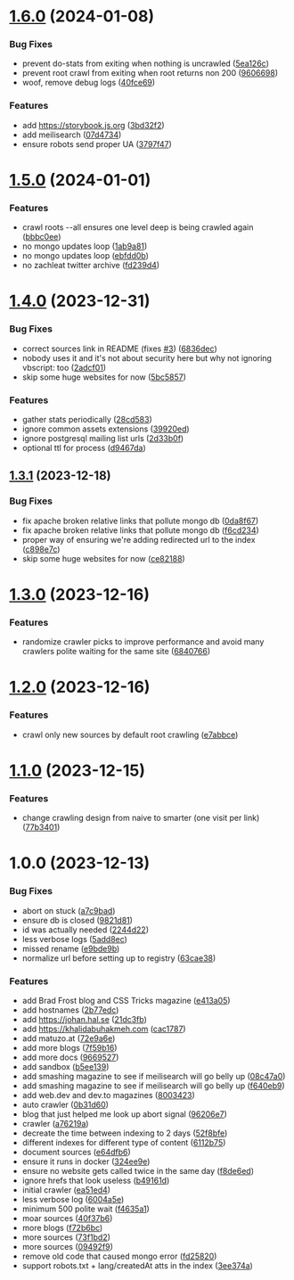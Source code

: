 # [1.6.0](https://github.com/Kukei-eu/spider/compare/v1.5.0...v1.6.0) (2024-01-08)


### Bug Fixes

* prevent do-stats from exiting when nothing is uncrawled ([5ea126c](https://github.com/Kukei-eu/spider/commit/5ea126c5784a510dfdad4285a3b006986f027fbd))
* prevent root crawl from exiting when root returns non 200 ([9606698](https://github.com/Kukei-eu/spider/commit/960669806f8858cfcc7eeb1fffceee773c6abc45))
* woof, remove debug logs ([40fce69](https://github.com/Kukei-eu/spider/commit/40fce69be08e89120b253a69216701c46e30693e))


### Features

* add https://storybook.js.org ([3bd32f2](https://github.com/Kukei-eu/spider/commit/3bd32f22f971e70df9b5305aa1bf8a6af635f928))
* add meilisearch ([07d4734](https://github.com/Kukei-eu/spider/commit/07d4734d20a95278c3f413631baaa9277fc784a3))
* ensure robots send proper UA ([3797f47](https://github.com/Kukei-eu/spider/commit/3797f47e949d177765e82b17483d0bc93134a9ed))

# [1.5.0](https://github.com/Kukei-eu/spider/compare/v1.4.0...v1.5.0) (2024-01-01)


### Features

* crawl roots --all ensures one level deep is being crawled again ([bbbc0ee](https://github.com/Kukei-eu/spider/commit/bbbc0ee5f7bfb732cbe59db6dbc89ab59e9be24a))
* no mongo updates loop ([1ab9a81](https://github.com/Kukei-eu/spider/commit/1ab9a81fc45a19fa61d968b9bfadb00cb152ea94))
* no mongo updates loop ([ebfdd0b](https://github.com/Kukei-eu/spider/commit/ebfdd0b3d9b29483ddf89e6ea368b404682b9b22))
* no zachleat twitter archive ([fd239d4](https://github.com/Kukei-eu/spider/commit/fd239d45a6f24f1f45d90b6062a0b52ab9c61fc7))

# [1.4.0](https://github.com/Kukei-eu/spider/compare/v1.3.1...v1.4.0) (2023-12-31)


### Bug Fixes

* correct sources link in README (fixes [#3](https://github.com/Kukei-eu/spider/issues/3)) ([6836dec](https://github.com/Kukei-eu/spider/commit/6836decc9a2a751a4c2683a745f7aa7d14cbc9b5))
* nobody uses it and it's not about security here but why not ignoring vbscript: too ([2adcf01](https://github.com/Kukei-eu/spider/commit/2adcf01fd6f4316f2bd4a667779cd7737a441ccd))
* skip some huge websites for now ([5bc5857](https://github.com/Kukei-eu/spider/commit/5bc58573a1fcaaf59c79268976d820bd11bc0685))


### Features

* gather stats periodically ([28cd583](https://github.com/Kukei-eu/spider/commit/28cd583592d9caa3ce0f7808ecbe37133f6ce208))
* ignore common assets extensions ([39920ed](https://github.com/Kukei-eu/spider/commit/39920edaccecfc3620aa0c397956ad2eaab78742))
* ignore postgresql mailing list urls ([2d33b0f](https://github.com/Kukei-eu/spider/commit/2d33b0f66069276fad497fba89c64207c42e8ba2))
* optional ttl for process ([d9467da](https://github.com/Kukei-eu/spider/commit/d9467da6e6e0b9dcc76595538d9864b45a4e89f5))

## [1.3.1](https://github.com/Kukei-eu/spider/compare/v1.3.0...v1.3.1) (2023-12-18)


### Bug Fixes

* fix apache broken relative links that pollute mongo db ([0da8f67](https://github.com/Kukei-eu/spider/commit/0da8f671e7ba597bed8493e066f55eb624d0d55f))
* fix apache broken relative links that pollute mongo db ([f6cd234](https://github.com/Kukei-eu/spider/commit/f6cd2340775ed02502e833aad4e16e402ed50d74))
* proper way of ensuring we're adding redirected url to the index ([c898e7c](https://github.com/Kukei-eu/spider/commit/c898e7c3f82635fe9efdd58d92e680927a3d3df4))
* skip some huge websites for now ([ce82188](https://github.com/Kukei-eu/spider/commit/ce82188cb4f740486912022bc498dc083dfea0f5))

# [1.3.0](https://github.com/Kukei-eu/spider/compare/v1.2.0...v1.3.0) (2023-12-16)


### Features

* randomize crawler picks to improve performance and avoid many crawlers polite waiting for the same site ([6840766](https://github.com/Kukei-eu/spider/commit/6840766c7690644a3fa43bd39de55bf92e34a81c))

# [1.2.0](https://github.com/Kukei-eu/spider/compare/v1.1.0...v1.2.0) (2023-12-16)


### Features

* crawl only new sources by default root crawling ([e7abbce](https://github.com/Kukei-eu/spider/commit/e7abbce9a6f5bb699a15fdb5fe2eeadbfbaf402b))

# [1.1.0](https://github.com/Kukei-eu/spider/compare/v1.0.0...v1.1.0) (2023-12-15)


### Features

* change crawling design from naive to smarter (one visit per link) ([77b3401](https://github.com/Kukei-eu/spider/commit/77b3401f8b76449f0d7c127da55d3def9fefb41d))

# 1.0.0 (2023-12-13)


### Bug Fixes

* abort on stuck ([a7c9bad](https://github.com/Kukei-eu/spider/commit/a7c9bad80c6fcaef14dfe4456890dc2b1f063e64))
* ensure db is closed ([9821d81](https://github.com/Kukei-eu/spider/commit/9821d81f9ac4004fd03d5c59ab22d41d461874e1))
* id was actually needed ([2244d22](https://github.com/Kukei-eu/spider/commit/2244d22dc0250977bac034a07cd545eb917fd2ec))
* less verbose logs ([5add8ec](https://github.com/Kukei-eu/spider/commit/5add8ec73359a2a8cb52c97829d08306728af670))
* missed rename ([e9bde9b](https://github.com/Kukei-eu/spider/commit/e9bde9b122a39b0fcb9a66569808fc136c79231f))
* normalize url before setting up to registry ([63cae38](https://github.com/Kukei-eu/spider/commit/63cae38d11f263e300f7629c0dc48ed98ecbb40e))


### Features

* add Brad Frost blog and CSS Tricks magazine ([e413a05](https://github.com/Kukei-eu/spider/commit/e413a051ff850063291879ed2f997ab9b3622616))
* add hostnames ([2b77edc](https://github.com/Kukei-eu/spider/commit/2b77edcd183dc23462f00923233f20926e16f777))
* add https://johan.hal.se ([21dc3fb](https://github.com/Kukei-eu/spider/commit/21dc3fb0618868ead740ca3c09f4d9585e87893f))
* add https://khalidabuhakmeh.com ([cac1787](https://github.com/Kukei-eu/spider/commit/cac1787ff30a999169919d8a7fd799d6c990a374))
* add matuzo.at ([72e9a6e](https://github.com/Kukei-eu/spider/commit/72e9a6e66728bddae0fafd0466779006e6bd565f))
* add more blogs ([7f59b16](https://github.com/Kukei-eu/spider/commit/7f59b166c0aa37984464057d351d26face140b2d))
* add more docs ([9669527](https://github.com/Kukei-eu/spider/commit/9669527b6551791c7ed17912d24c7264c0c05b2a))
* add sandbox ([b5ee139](https://github.com/Kukei-eu/spider/commit/b5ee139a5dcf3acbce42ab57516b9492c56fd96b))
* add smashing magazine to see if meilisearch will go belly up ([08c47a0](https://github.com/Kukei-eu/spider/commit/08c47a06cf47a71043fa9cc01dee1990a7f5a38b))
* add smashing magazine to see if meilisearch will go belly up ([f640eb9](https://github.com/Kukei-eu/spider/commit/f640eb937d877f941bcc3298d46ce57a727c580d))
* add web.dev and dev.to magazines ([8003423](https://github.com/Kukei-eu/spider/commit/8003423759a53cdd5a85cc9685f83e3d77509ddc))
* auto crawler ([0b31d60](https://github.com/Kukei-eu/spider/commit/0b31d601fdede37aeb45ea357f1d8c0f929593a0))
* blog that just helped me look up abort signal ([96206e7](https://github.com/Kukei-eu/spider/commit/96206e74bc0aec71c23bc771b4db4dfee6203b8e))
* crawler ([a76219a](https://github.com/Kukei-eu/spider/commit/a76219a98220e983d3c071d210c3551c95230a9a))
* decreate the time between indexing to 2 days ([52f8bfe](https://github.com/Kukei-eu/spider/commit/52f8bfe4f337ead2914420e9423c3fc7eaa6e7d9))
* different indexes for different type of content ([6112b75](https://github.com/Kukei-eu/spider/commit/6112b751e294d349c2942aaafa6be222abc57568))
* document sources ([e64dfb6](https://github.com/Kukei-eu/spider/commit/e64dfb62c621513953b66c24ee438498df705768))
* ensure it runs in docker ([324ee9e](https://github.com/Kukei-eu/spider/commit/324ee9ec56c31a1245f6334364c2968733da9ca4))
* ensure no website gets called twice in the same day ([f8de6ed](https://github.com/Kukei-eu/spider/commit/f8de6ed299f57ac9e7b252d59eca2e84dcf102d7))
* ignore hrefs that look useless ([b49161d](https://github.com/Kukei-eu/spider/commit/b49161deb642129ba021959e60fcf5b81c8e7b5a))
* initial crawler ([ea51ed4](https://github.com/Kukei-eu/spider/commit/ea51ed4245e587607a5df7aaf46109fee281c6c3))
* less verbose log ([6004a5e](https://github.com/Kukei-eu/spider/commit/6004a5e193f3a38f64d150cb006894ca55ba5eb7))
* minimum 500 polite wait ([f4635a1](https://github.com/Kukei-eu/spider/commit/f4635a19a6ec12acbe35ffcd50d308f3ab4ff5cd))
* moar sources ([40f37b6](https://github.com/Kukei-eu/spider/commit/40f37b6ab1154c639b88f126ff4edf4268abbd4a))
* more blogs ([f72b6bc](https://github.com/Kukei-eu/spider/commit/f72b6bc2f3ba475685b72c33cf06b45b167436ef))
* more sources ([73f1bd2](https://github.com/Kukei-eu/spider/commit/73f1bd2228b83fd8d40ee16d75b4126bcd440bed))
* more sources ([09492f9](https://github.com/Kukei-eu/spider/commit/09492f966c935179f4b0be0eb21855b757315691))
* remove old code that caused mongo error ([fd25820](https://github.com/Kukei-eu/spider/commit/fd25820180753feee3d7804bf9fd428bdfe59260))
* support robots.txt + lang/createdAt atts in the index ([3ee374a](https://github.com/Kukei-eu/spider/commit/3ee374abb41a52e09c6aa7f7495582b9c4cf6945))
